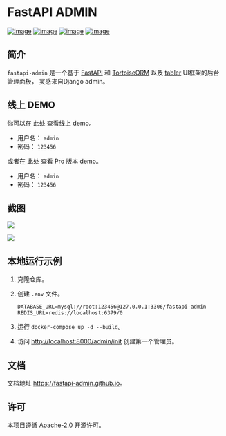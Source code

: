 # FastAPI ADMIN

[![image](https://img.shields.io/pypi/v/fastapi-admin.svg?style=flat)](https://pypi.python.org/pypi/fastapi-admin)
[![image](https://img.shields.io/github/license/fastapi-admin/fastapi-admin)](https://github.com/fastapi-admin/fastapi-admin)
[![image](https://github.com/fastapi-admin/fastapi-admin/workflows/gh-pages/badge.svg)](https://github.com/fastapi-admin/fastapi-admin/actions?query=workflow:gh-pages)
[![image](https://github.com/fastapi-admin/fastapi-admin/workflows/pypi/badge.svg)](https://github.com/fastapi-admin/fastapi-admin/actions?query=workflow:pypi)

## 简介

`fastapi-admin` 是一个基于 [FastAPI](https://github.com/tiangolo/fastapi)
和 [TortoiseORM](https://github.com/tortoise/tortoise-orm/) 以及 [tabler](https://github.com/tabler/tabler) UI框架的后台管理面板，
灵感来自Django admin。

## 线上 DEMO

你可以在 [此处](https://fastapi-admin.long2ice.cn/admin/login) 查看线上 demo。

- 用户名： `admin`
- 密码： `123456`

或者在 [此处](https://fastapi-admin-pro.long2ice.cn/admin/login) 查看 Pro 版本 demo。

- 用户名： `admin`
- 密码： `123456`

## 截图

![](https://raw.githubusercontent.com/fastapi-admin/fastapi-admin/dev/images/login.png)

![](https://raw.githubusercontent.com/fastapi-admin/fastapi-admin/dev/images/dashboard.png)

## 本地运行示例

1. 克隆仓库。
2. 创建 `.env` 文件。

   ```dotenv
   DATABASE_URL=mysql://root:123456@127.0.0.1:3306/fastapi-admin
   REDIS_URL=redis://localhost:6379/0
   ```

3. 运行 `docker-compose up -d --build`。
4. 访问 <http://localhost:8000/admin/init> 创建第一个管理员。

## 文档

文档地址 <https://fastapi-admin.github.io>。

## 许可

本项目遵循 [Apache-2.0](https://github.com/fastapi-admin/fastapi-admin/blob/master/LICENSE) 开源许可。
